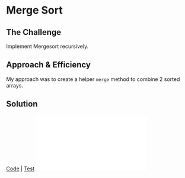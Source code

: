 # Merge Sort
## The Challenge
Implement Mergesort recursively.

## Approach & Efficiency
My approach was to create a helper `merge` method to combine 2 sorted arrays.

## Solution
[Code]() | [Test]()
![White board of Solution](../assets/sorting-merge.md)